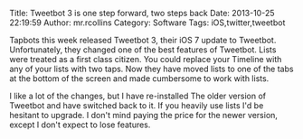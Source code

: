 Title: Tweetbot 3 is one step forward, two steps back
Date: 2013-10-25 22:19:59
Author: mr.rcollins
Category: Software
Tags: iOS,twitter,tweetbot

Tapbots this week released Tweetbot 3, their iOS 7 update to Tweetbot. Unfortunately, they changed one of the best features of Tweetbot. Lists were treated as a first class citizen. You could replace your Timeline with any of your lists with two taps. Now they have moved lists to one of the tabs at the bottom of the screen and made cumbersome to work with lists. 

I like a lot of the changes, but I have re-installed The older version of Tweetbot and have switched back to it. If you heavily use lists I'd be hesitant to upgrade. I don't mind paying the price for the newer version, except I don't expect to lose features. 